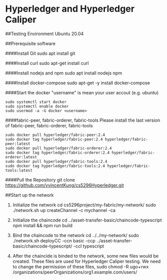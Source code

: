 # Hyperledger and Hyperledger Caliper

##Testing Environment
Ubuntu 20.04

##Prerequisite software

####Install Git
    sudo apt install git

####Install curl
    sudo apt-get install curl

####Install nodejs and npm
    sudo apt install nodejs npm

####Install docker-compose
    sudo apt-get -y install docker-compose

####Start the docker
"username" is mean your user accout (e.g. ubuntu)

    sudo systemctl start docker
	sudo systemctl enable docker
	sudo usermod -a -G docker <username>

####fabric-peer, fabric-orderer, fabric-tools
Please install the last version of fabric-peer, fabric-orderer, fabric-tools

    sudo docker pull hyperledger/fabric-peer:2.4
    sudo docker tag hyperledger/fabric-peer:2.4 hyperledger/fabric-peer:latest
    sudo docker pull hyperledger/fabric-orderer:2.4
    sudo docker tag hyperledger/fabric-orderer:2.4 hyperledger/fabric-orderer:latest
    sudo docker pull hyperledger/fabric-tools:2.4
    sudo docker tag hyperledger/fabric-tools:2.4 hyperledger/fabric-tools:latest

####Pull the Repository
    git clone https://github.com/vvincentKung/cs5296Hyperledger.git

##Start up the network

1. Initialize the network
        cd cs5296project/my-fabric/my-network/
        sudo ./network.sh up createChannel -c mychannel -ca

2. Initialize the chaincode
        cd ../asset-transfer-basic/chaincode-typescript
		npm install && npm run build

3. Bind the chaincode to the network
        cd ../../my-network/
		sudo ./network.sh deployCC -ccn basic -ccp ../asset-transfer-basic/chaincode-typescript/ -ccl typescript

4. After the chaincide is binded to the network, some new files would be created. These files are used for Hyperledger Caliper testing. We need to  change the permission of these files,
        sudo chmod -R ugo+rwx /organizations/peerOrganizations/org1.example.com/users/